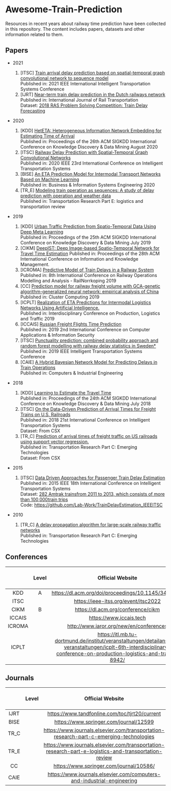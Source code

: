# Awesome-Train-Prediction
Resources in recent years about railway time prediction have been collected in this repository. 
The content includes papers, datasets and other information related to them.
## Papers
* 2021
    1. [ITSC] [Train arrival delay prediction based on spatial-temporal graph convolutional network to sequence model](https://ieeexplore.ieee.org/abstract/document/9564600) \
    Published in: 2021 IEEE International Intelligent Transportation Systems Conference
    2. [IJRT] [Near-term train delay prediction in the Dutch railways network](https://www.researchgate.net/profile/Zhongcan-Li/publication/346912362_Near-term_train_delay_prediction_in_the_Dutch_railways_network/links/6044c91b4585154e8c814d9f/Near-term-train-delay-prediction-in-the-Dutch-railways-network.pdf) \
    Published in: International Journal of Rail Transportation \
    Dataset: [2018 RAS Problem Solving Competition: Train Delay Forecasting](https://connect.informs.org/railway-applications/new-item3/problem-solving-competition681/new-item12)
* 2020
    1. [KDD] [HetETA: Heterogeneous Information Network Embedding for Estimating Time of Arrival](http://shichuan.org/hin/topic/2020.HetETA-%20Heterogeneous%20Information%20Network%20Embedding%20for%20Estimating%20Time%20of%20Arrival.pdf) \
    Published in: Proceedings of the 26th ACM SIGKDD International Conference on Knowledge Discovery & Data Mining August 2020
    2. [ITSC] [Railway Delay Prediction with Spatial-Temporal Graph Convolutional Networks](https://ieeexplore.ieee.org/document/9294742) \
    Published in: 2020 IEEE 23rd International Conference on Intelligent Transportation Systems
    3. [BISE] [An ETA Prediction Model for Intermodal Transport Networks Based on Machine Learning](https://core.ac.uk/download/pdf/351022389.pdf) \
    Published in: Business & Information Systems Engineering 2020
    4. [TR_E] [Modeling train operation as sequences: A study of delay prediction with operation and weather data](https://www.researchgate.net/profile/Ping-Huang-12/publication/343138119_Modeling_train_operation_as_sequences_A_study_of_delay_prediction_with_operation_and_weather_data/links/6018505892851c2d4d0d8eae/Modeling-train-operation-as-sequences-A-study-of-delay-prediction-with-operation-and-weather-data.pdf) \
    Published in: Transportation Research Part E: logistics and transportation review

* 2019
    1. [KDD] [Urban Traffic Prediction from Spatio-Temporal Data Using Deep Meta Learning](https://zhangjunbo.org/pdf/2019_KDD_STMetaNet.pdf) \
    Published in: Proceedings of the 25th ACM SIGKDD International Conference on Knowledge Discovery & Data Mining July 2019
    2. [CIKM] [DeepIST: Deep Image-based Spatio-Temporal Network for Travel Time Estimation](https://dl.acm.org/doi/pdf/10.1145/3357384.3357870)
    Published in: Proceedings of the 28th ACM International Conference on Information and Knowledge Management.
    3. [ICROMA] [Predictive Model of Train Delays in a Railway System](https://ep.liu.se/ecp/069/059/ecp19069059.pdf) \
    Published in: 8th International Conference on Railway Operations Modelling and Analysis - RailNorrkoping 2019
    4. [CC] [Prediction model for railway freight volume with GCA-genetic algorithm-generalized neural network: empirical analysis of China](https://link.springer.com/article/10.1007/s10586-018-1794-y) \
    Published in: Cluster Computing 2019
    5. [ICPLT] [Realization of ETA Predictions for Intermodal Logistics Networks Using Artificial Intelligence.](https://www.researchgate.net/profile/Oliver-Pwaka-2/publication/331323588_Liquid_Petroleum_Gas_Supply_Chain_Challenges_in_Rural_Medical_Facilities_in_Zimbabwe_13th_EAI_International_Conference_TridentCom_2018_Shanghai_China_December_1-3_2018_Proceedings/links/5d6535d392851c619d7995f8/Liquid-Petroleum-Gas-Supply-Chain-Challenges-in-Rural-Medical-Facilities-in-Zimbabwe-13th-EAI-International-Conference-TridentCom-2018-Shanghai-China-December-1-3-2018-Proceedings.pdf#page=172) \
    Published in: Interdisciplinary Conference on Production, Logistics and Traffic 2019
    6. [ICCAIS] [Russian Freight Flights Time Prediction](https://ieeexplore.ieee.org/abstract/document/8769522) \
    Published in: 2019 2nd International Conference on Computer Applications & Information Security
    7. [ITSC] [Punctuality prediction: combined probability approach and random forest modelling with railway delay statistics in Sweden*](https://www.researchgate.net/profile/Sida-Jiang-3/publication/337627220_Punctuality_prediction_combined_probability_approach_and_random_forest_modelling_with_railway_delay_statistics_in_Sweden/links/5eb2a96992851cbf7fa95ba0/Punctuality-prediction-combined-probability-approach-and-random-forest-modelling-with-railway-delay-statistics-in-Sweden.pdf) \
    Published in: 2019 IEEE Intelligent Transportation Systems Conference
    8. [CAIE] [A Hybrid Bayesian Network Model for Predicting Delays in Train Operations](https://uwspace.uwaterloo.ca/bitstream/handle/10012/15617/1-s2.0-S0360835218301025-main.pdf?sequence=1&isAllowed=n) \
    Published in: Computers & Industrial Engineering


    
* 2018
    1. [KDD] [Learning to Estimate the Travel Time](https://dl.acm.org/doi/10.1145/3219819.3219900) \
    Published in: Proceedings of the 24th ACM SIGKDD International Conference on Knowledge Discovery & Data Mining July 2018
    2. [ITSC] [On the Data-Driven Prediction of Arrival Times for Freight Trains on U.S. Railroads](https://scopelab.ai/files/Barbour2018.pdf) \
    Published in: 2018 21st International Conference on Intelligent Transportation Systems \
    Dataset: From CSX
    3. [TR_C] [Prediction of arrival times of freight traffic on US railroads using support vector regression.](https://core.ac.uk/download/pdf/158321949.pdf) \
    Published in: Transportation Research Part C: Emerging Technologies \
    Dataset: From CSX

* 2015
    1. [ITSC] [Data Driven Approaches for Passenger Train Delay Estimation](https://lab-work.github.io/download/WangWork2016.pdf) \
    Published in: 2015 IEEE 18th International Conference on Intelligent Transportation Systems \
    Dataset: [282 Amtrak trainsfrom 2011 to 2013, which consists of more than 100,000train trips](http://dixielandsoftware.net/Amtrak/status/StatusPages/index.html) \
    Code: <https://github.com/Lab-Work/TrainDelayEstimation_IEEEITSC>

* 2010
    1. [TR_C] [A delay propagation algorithm for large-scale railway traffic networks](https://www.sciencedirect.com/science/article/abs/pii/S0968090X10000124) \
    Published in: Transportation Research Part C: Emerging Technologies

## Conferences
||Level|Official Website|2022 Submission Deadline|
|:-:|:-:|:-:|:-:|
|KDD|A|<https://dl.acm.org/doi/proceedings/10.1145/3447548>|Expired|
|ITSC||<https://ieee-itss.org/event/itsc2022>|Mar. 1st|
|CIKM|B|<https://dl.acm.org/conference/cikm>||
|ICCAIS||<https://www.iccais.tech>|Feb.20th|
|ICROMA||<http://www.iaror.org/new/en/conferences>|2023?|
|ICPLT||<https://itl.mb.tu-dortmund.de/institut/veranstaltungen/detailansicht-veranstaltungen/icplt-6th-interdisciplinary-conference-on-production-logistics-and-traffic-8942/>||

## Journals
||Level|Official Website|2022 Submission Deadline|
|:-:|:-:|:-:|:-:|
|IJRT||<https://www.tandfonline.com/toc/tjrt20/current>|$\infty$|
|BISE||<https://www.springer.com/journal/12599>||
|TR_C||<https://www.journals.elsevier.com/transportation-research-part-c-emerging-technologies>||
|TR_E||<https://www.journals.elsevier.com/transportation-research-part-e-logistics-and-transportation-review>||
|CC||<https://www.springer.com/journal/10586/>||
|CAIE||https://www.journals.elsevier.com/computers-and-industrial-engineering|
